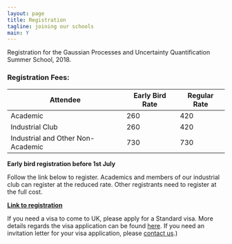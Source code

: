 ```yaml
---
layout: page
title: Registration
tagline: joining our schools
main: Y
---
```



Registration for the Gaussian Processes and Uncertainty Quantification Summer School, 2018.

### Registration Fees:

Attendee                         | Early Bird Rate | Regular Rate
---------------------------------|-----------------|--------------
Academic                 |  260 |  420
Industrial Club          |  260 |  420
Industrial and Other Non-Academic  | 730 |  730

**Early bird registration before 1st July**

Follow the link below to register. Academics and members of our
industrial club can register at the reduced rate. Other registrants need
to register at the full cost.

[**Link to registration**](https://onlineshop.shef.ac.uk/conferences-and-events/faculty-of-engineering/computer-science/summer-school-in-gaussian-processes-and-uncertainty-quantification-2018)

If you need a visa to come to UK, please apply for a Standard 
visa. More details regards the visa application can be found
[here](https://www.gov.uk/standard-visitor-visa). If you need an
invitation letter for your visa application, please [contact us](mailto:mauricio.alvarez@sheffield.ac.uk).)
